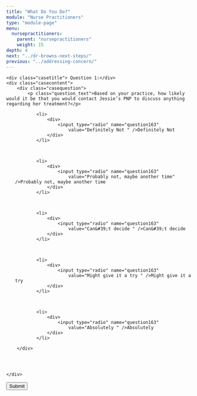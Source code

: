 ```yaml
---
title: "What Do You Do?"
module: "Nurse Practitioners"
type: "module-page"
menu:
  nursepractitioners:
    parent: "nursepractitioners"
    weight: 15
depth: 4
next: "../dr-browns-next-steps/"
previous: "../addressing-concern/"
---
```

<form method="post" action="."><div class="pageblock complete-feedback-quiz survey-quiz">










  




<div class="cases">
    
    <div class="casetitle"> Question 1:</div>
    <div class="casecontent">
        <div class="casequestion">
            <p class="question_text">Based on your practice, how likely would it be that you would contact Jessie’s PNP to discuss anything regarding her treatment?</p>
            
                
                    

<ol type="A">
    
        
            <li>
                <div>
                    <input type="radio" name="question163"
                        value="Definitely Not " />Definitely Not 
                </div>
            </li>
        
    
        
            <li>
                <div>
                    <input type="radio" name="question163"
                        value="Probably not, maybe another time" />Probably not, maybe another time
                </div>
            </li>
        
    
        
            <li>
                <div>
                    <input type="radio" name="question163"
                        value="Can&#39;t decide " />Can&#39;t decide 
                </div>
            </li>
        
    
        
            <li>
                <div>
                    <input type="radio" name="question163"
                        value="Might give it a try " />Might give it a try 
                </div>
            </li>
        
    
        
            <li>
                <div>
                    <input type="radio" name="question163"
                        value="Absolutely " />Absolutely 
                </div>
            </li>
        
    
</ol>

                

                

                
            
        </div>

        
            
        
    </div>
</div>




</div><div class="submit-container"><input class="btn btn-info btn-submit-section" type="submit" value="Submit" /></div></form>